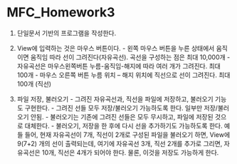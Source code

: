 # MFC_Homework3
1. 단일문서 기반의 프로그램을 작성한다.

  2. View에 입력하는 것은 마우스 버튼이다.
    - 왼쪽 마우스 버튼을 누른 상태에서 움직이면 움직임 따라 선이 그려진다(자유곡선). 곡선을 구성하는 점은 최대 10,000개
    - 자유곡선은 마우스왼쪽버튼 누름-움직임-해지에 따라 여러 개가 그려진다. 최대 100개
    - 마우스 오른쪽 버튼 누름 위치 – 해지 위치에 직선으로 선이 그려진다. 최대 100개 (직선)

  3. 파일 저장, 불러오기
    - 그려진 자유곡선과, 직선을 파일에 저장하고, 불러오기 기능도 구현한다.
    - 그려진 선들 모두 저장/불러오기 가능하도록 한다. 일부만 저장/불러오기 안됨.
    - 불러오기는 기존에 그려진 선들은 모두 무시하고, 파일에 저장된 것으로 대체한다.
    - 불러오기, 저장을 한 후에 다시 선을 추가하기도 가능하도록 한다. 예들 들어, 현재 자유곡선이 7개, 직선이 2개로 구성된 파일을 불러오기 하면, View에 9(7+2) 개의 선이 출력되는데, 여기에 자유곡선 3개, 직선 2개를 추가로 그리면, 자유곡선은 10개, 직선은 4개가 되어야 한다. 물론, 이것을 저장도 가능하게 한다.
